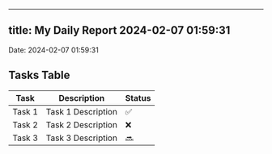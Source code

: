 
---
title: My Daily Report 2024-02-07 01:59:31
---

Date: 2024-02-07 01:59:31

## Tasks Table

| Task | Description | Status |
|------|-------------|--------|
| Task 1 | Task 1 Description | ✅ |
| Task 2 | Task 2 Description | ❌ |
| Task 3 | Task 3 Description | 🔜 |
